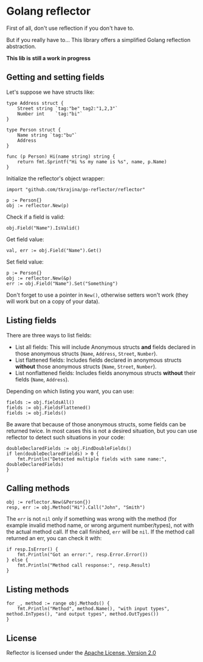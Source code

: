 # Golang reflector

First of all, don't use reflection if you don't have to.

But if you really have to... This library offers a simplified Golang reflection abstraction.

**This lib is still a work in progress**

## Getting and setting fields

Let's suppose we have structs like:

    type Address struct {
        Street string `tag:"be" tag2:"1,2,3"`
        Number int    `tag:"bi"`
    }

    type Person struct {
        Name string `tag:"bu"`
        Address
    }

    func (p Person) Hi(name string) string {
        return fmt.Sprintf("Hi %s my name is %s", name, p.Name)
    }

Initialize the reflector's object wrapper:

    import "github.com/tkrajina/go-reflector/reflector"

	p := Person{}
	obj := reflector.New(p)

Check if a field is valid:

    obj.Field("Name").IsValid()

Get field value:

    val, err := obj.Field("Name").Get()

Set field value:

	p := Person{}
	obj := reflector.New(&p)
    err := obj.Field("Name").Set("Something")

Don't forget to use a pointer in `New()`, otherwise setters won't work (they will work but on a copy of your data).

## Listing fields

There are three ways to list fields:

 * List all fields: This will include Anonymous structs **and** fields declared in those anonymous structs (`Name`, `Address`, `Street`, `Number`).
 * List flattened fields: Includes fields declared in anonymous structs **without** those anonymous structs (`Name`, `Street`, `Number`).
 * List nonflattened fields: Includes fields anonymous structs **without** their fields (`Name`, `Address`).

Depending on which listing you want, you can use:

    fields := obj.fieldsAll()
    fields := obj.FieldsFlattened()
    fields := obj.Fields()

Be aware that because of those anonymous structs, some fields can be returned twice.
In most cases this is not a desired situation, but you can use reflector to detect such situations in your code:

    doubleDeclaredFields := obj.FindDoubleFields()
    if len(doubleDeclaredFields) > 0 {
        fmt.Println("Detected multiple fields with same name:", doubleDeclaredFields)
    }

## Calling methods

	obj := reflector.New(&Person{})
    resp, err := obj.Method("Hi").Call("John", "Smith")

The `err` is not `nil` only if something was wrong with the method (for example invalid method name, or wrong argument number/types), not with the actual method call.
If the call finished, `err` will be `nil`.
If the method call returned an err, you can check it with:

    if resp.IsError() {
        fmt.Println("Got an error:", resp.Error.Error())
    } else {
        fmt.Println("Method call response:", resp.Result)
    }

## Listing methods

    for _, method := range obj.Methods() {
        fmt.Println("Method", method.Name(), "with input types", method.InTypes(), "and output types", method.OutTypes())
    }

License
-------

Reflector is licensed under the [Apache License, Version 2.0](http://www.apache.org/licenses/LICENSE-2.0)
